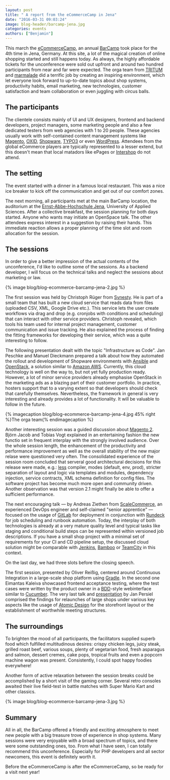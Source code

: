 ```yaml
---
layout: post
title: " A report from the eCommerceCamp in Jena"
date: "2016-03-31 09:03:24"
image: blog-header/barcamp-jena.jpg
categories: events
authors: ["Benjamin"]
---
```


This march the [eCommerceCamp](http://www.ecommerce-camp.de), an annual [BarCamp](http://barcamp.org) took place for the 4th time in Jena, Germany.
At this site, a lot of the magical creation of online shopping started and still happens today.
As always, the highly affordable tickets for the unconference were sold out upfront and around two hundred participants from near and far were expected.
The orga team from [TRITUM](http://www.tritum.de) and [marmalade](http://www.marmalade.de) did a terrific job by creating an inspiring environment, which let everyone look forward to up-to-date topics about shop systems, productivity habits, email marketing, new technologies, customer satisfaction and team collaboration or even juggling with circus balls.

## The participants

The clientele consists mainly of UI and UX designers, frontend and backend developers, project managers, some marketing people and also a few dedicated testers from web agencies with 1 to 20 people. These agencies usually work with self-contained content management systems like [Magento](https://magento.com), [OXID](http://www.oxid-esales.com), [Shopware](https://en.shopware.com), [TYPO3](https://typo3.org) or even [WordPress](https://wordpress.com).
Attendees from the global eCommerce players are typically represented to a lesser extend, but this doesn't mean that local matadors like ePages or [Intershop](http://www.intershop.com) do not attend.

## The setting

The event started with a dinner in a famous local restaurant.
This was a nice ice breaker to kick off the communication and get out of our comfort zones.

The next morning, all participants met at the main BarCamp location, the auditorium at the [Ernst-Abbe-Hochschule Jena](http://www.eah-jena.de/), University of Applied Sciences.
After a collective breakfast, the session planning for both days started.
Anyone who wants may initiate an OpenSpace talk.
The other attendees express interest in a suggestion by raising their hands.
This immediate reaction allows a proper planning of the time slot and room allocation for the session.

## The sessions

In order to give a better impression of the actual contents of the unconference, I'd like to outline some of the sessions.
As a backend developer, I will focus on the technical talks and neglect the sessions about marketing or law.

{% image blog/blog-ecommerce-barcamp-jena-2.jpg %}

The first session was held by Christoph Rüger from [Synesty](http://synesty.com).
He is part of a small team that has built a new cloud service that reads data from files (uploaded CSV, XML, Google Drive etc.).
This service lets the user create workflows via drag and drop (e.g. cronjobs with conditions and scheduling) that can interact with other service providers.
Christoph revealed, which tools his team used for internal project management, customer communication and issue tracking.
He also explained the process of finding the fitting frameworks for developing their service, which was a quite interesting to follow.

The following presentation dealt with the topic "Infrastructure as Code".
Jan Peschke and Manuel Dieckmann prepared a talk about how they automated the rollout and development of Shopware environments with [Ansible](https://www.ansible.com) and [OpenStack](https://www.openstack.org), a solution similar to [Amazon AWS](https://aws.amazon.com). Currently, this cloud technology is well on the way to, but not yet fully production ready.
However, a lot of minor service providers already emphasise OpenStack in the marketing ads as a blazing part of their customer portfolio.
In practice, hosters support that to a varying extent so that developers should check that carefully themselves.
Nevertheless, the framework in general is very interesting and already provides a lot of functionality. It will be valuable to follow in the future.

{% imagecaption blog/blog-ecommerce-barcamp-jena-4.jpg 45% right %}The orga team{% endimagecaption %}

Another interesting session was a guided discussion about [Magento 2](https://magento.com/developers/magento2).
Björn Jacob and Tobias Vogt explained in an entertaining fashion the new functio set in frequent interplay with the strongly involved audience.
Over the whole session length, the enhancement of the productivity and performance improvement as well as the overall stability of the new major relase were questioned very often.
The consolidated experience of the session room concluded that serveral good architectural decisions for this release were made, e.g.: [less](http://lesscss.org/) compiler, modes (default, env, prod), stricter separation of layout and logic via templates and modules, dependency injection, service contracts, XML schema definition for config files.
The software project has become much more open and community driven. Another observation was that version 2.1 might finally be able to offer a sufficient performance.

The next encouraging talk — by Andreas Ziethen from [ScaleCommerce](http://www.scale.sc), an experienced DevOps engineer and self-claimed "senior apprentice" — focused on the usage of [GitLab](https://www.gitlab.com) for deployment in conjunction with [Rundeck](http://rundeck.org) for job scheduling and runbook automation.
Today, the interplay of both technologies is already at a very mature quality level and typical tasks like staging and conditional build steps can be represented within versioned job descriptions.
If you have a small shop project with a minimal set of requirements for your CI and CD pipeline setup, the discussed cloud solution might be comparable with [Jenkins](https://jenkins-ci.org), [Bamboo](https://confluence.atlassian.com/bamboo) or [TeamCity](https://www.jetbrains.com/teamcity) in this context.

On the last day, we had three slots before the closing speech.

The first session, presented by Oliver Reißig, centered around Continuous Integration in a large-scale shop platform using [Gradle](http://gradle.org/).
In the second one Eimantas Kaleiva showcased frontend acceptance testing, where the test cases were written by the product owner in a [BDD](http://behaviourdriven.org/)-style webinterface similar to [Cucumber](https://cucumber.io).
The very last talk and [presentation](http://janpersiel.com/why-designers-and-frond-end-developers-should-talk-more-often) by Jan Persiel comprised the findings for relaunches of large shops under various key aspects like the usage of [Atomic Design](http://bradfrost.com/blog/post/atomic-web-design) for the storefront layout or the establishment of worthwhile meeting structures.

## The surroundings

To brighten the mood of all participants, the facilitators supplied superb food which fulfilled multitudinous desires: crispy chicken legs, juicy steak, grilled roast beef, various soups, plenty of vegetarian food, fresh asparagus and salmon, dessert cremes, cake pops, tropical fruits and even a popcorn machine wagon was present.
Consistently, I could spot happy foodies everywhere!

Another form of active relaxation between the session breaks could be accomplished by a short visit of the gaming corner.
Several retro consoles awaited their live field-test in battle matches with Super Mario Kart and other classics.

{% image blog/blog-ecommerce-barcamp-jena-3.jpg %}

## Summary

All in all, the BarCamp offered a friendly and exciting atmosphere to meet new people with a big treasure trove of experience in shop systems.
Many sessions were very enjoyable with a broad spectrum of topics, and there were some outstanding ones, too.
From what I have seen, I can totally recommend this unconference. Especially for PHP developers and all sector newcomers, this event is definitely worth it.

Before the eCommerceCamp is after the eCommerceCamp, so be ready for a visit next year!

